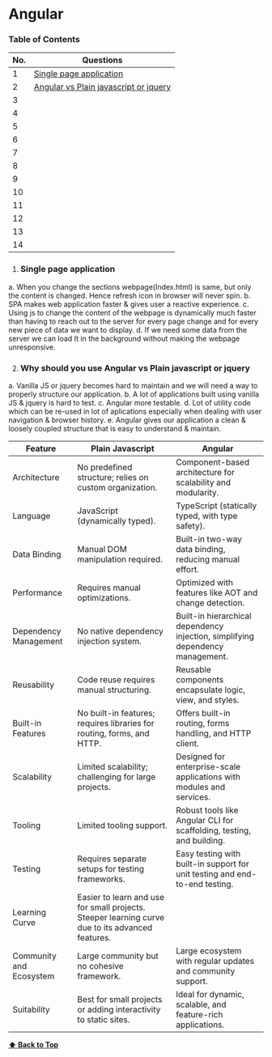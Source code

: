 # Angular

### Table of Contents

| No. | Questions |
| --- | --------- |
| 1 | [Single page application](#Single-page-application) |
| 2 | [Angular vs Plain javascript or jquery](#Why-should-you-use-Angular-vs-Plain-javascript-or-jquery) |
| 3 | [](#) |
| 4 | [](#) |
| 5 | [](#) |
| 6 | [](#) |
| 7 | [](#) |
| 8 | [](#) |
| 9 | [](#) |
| 10 | [](#) |
| 11 | [](#) |
| 12 | [](#) |
| 13 | [](#) |
| 14 | [](#) |


1. ### Single page application
a. When you change the sections webpage(Index.html) is same, but only the content is changed. Hence refresh icon in browser will never spin. 
b.	SPA makes  web application faster & gives user a reactive experience.
c.	Using js to change the content of the webpage is dynamically much faster than having to reach out to the server for every page change and for every new piece of data we want to display.
d.	If we need some data from the server we can load It in the background without making the webpage unresponsive.


2. ### Why should you use Angular vs Plain javascript or jquery
a.  Vanilla JS or jquery becomes hard to maintain and we will need a way to properly structure our application.
b.	A lot of applications built using vanilla JS & jquery is hard to test.
c.	Angular more testable.
d.	Lot of utility code which can be re-used in lot of aplications especially when dealing with user navigation & browser history.
e.	Angular gives our application a clean  & loosely coupled structure that is easy to understand & maintain.

| Feature                    | Plain Javascript                                                                | Angular|
| ---------------------------| --------------------------------------------------------------------------------- | -------------------------------------------------------------------|
| Architecture	             | No predefined structure; relies on custom organization.	                       | Component-based architecture for scalability and modularity. |
| Language	                 | JavaScript (dynamically typed).	                                               |TypeScript (statically typed, with type safety). |
| Data Binding	             | Manual DOM manipulation required.	                                           |Built-in two-way data binding, reducing manual effort.
| Performance	             | Requires manual optimizations.	|Optimized with features like AOT and change detection.
| Dependency Management      |	No native dependency injection system.|	Built-in hierarchical dependency injection, simplifying dependency management.
| Reusability	             | Code reuse requires manual structuring.	|Reusable components encapsulate logic, view, and styles.
| Built-in Features          |	No built-in features; requires libraries for routing, forms, and HTTP.|	Offers built-in routing, forms handling, and HTTP client.
| Scalability	             | Limited scalability; challenging for large projects.|	Designed for enterprise-scale applications with modules and services.
| Tooling	                 |Limited tooling support.	|Robust tools like Angular CLI for scaffolding, testing, and building.
| Testing	                 |Requires separate setups for testing frameworks.	| Easy testing with built-in support for unit testing and end-to-end testing.
| Learning Curve             |	Easier to learn and use for small projects.	Steeper learning curve due to its advanced features.
| Community and Ecosystem	 | Large community but no cohesive framework. | 	Large ecosystem with regular updates and community support.
| Suitability	             | Best for small projects or adding interactivity to static sites.	|Ideal for dynamic, scalable, and feature-rich applications.


**[⬆ Back to Top](#table-of-contents)**